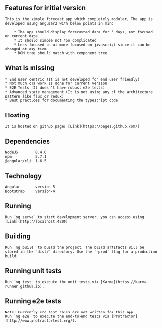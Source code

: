 Features for initial version
----------------------------
	This is the simple forecast app which completely modular, The app is developed using angular2 with below points in mind
	
		* The app should display forecasted data for 5 days, not focused on current data
		* It should simple not too complicated
		* Less focused on ui more focused on javascript since it can be changed at any tiem
		* DOM tree should match with component tree 			
		
What is missing
---------------

	* End user centric (It is not developed for end user friendly)
	* Not much css work is done for current version
	* E2E Tests (It doesn't have robust e2e tests)
	* Advanced state management (It is not using any of the architecture pattern like flux or redux)
	* Best practices for documenting the typescript code 
	
Hosting
-------
	It is hosted on github pages [Link](https://pages.github.com/)

Dependencies
-------------
	NodeJS        8.4.0
	npm           5.7.1
	@angular/cli  1.6.5
	
Technology
---------
	Angular       version-5
	Bootstrap     version-4	

Running
--------
	Run `ng serve` to start development server, you can access using [Link](http://localhost:4200)

Building
---------
	Run `ng build` to build the project. The build artifacts will be stored in the `dist/` directory. Use the `-prod` flag for a production build.

Running unit tests
--------------------
	Run `ng test` to execute the unit tests via [Karma](https://karma-runner.github.io).

Running e2e tests
-------------------
	Note: Currently e2e test cases are not written for this app
	Run `ng e2e` to execute the end-to-end tests via [Protractor](http://www.protractortest.org/).
